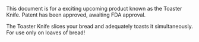 This document is for a exciting upcoming product known as the Toaster Knife. Patent has been approved, awaiting FDA approval.

The Toaster Knife slices your bread and adequately toasts it simultaneously. For use only on loaves of bread!

